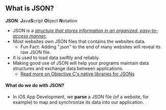 ## What is JSON?

**JSON**: **J**ava**S**cript **O**bject **N**otation

* JSON is a [*structure that stores information in an organized, easy-to-access manner.*](http://www.copterlabs.com/json-what-it-is-how-it-works-how-to-use-it/)
* Most websites own JSON files that contains the websites data.
	* Fun Fact: Adding ".json" to the end of many websites will reveal its raw JSON file.
* It is used to load data swiftly and reliably.
* Making good use of JSON will help your programs maintain data structures and exchange data between applications. 
	* [Read more on Objective C's native libraries for JSONs](https://www.raywenderlich.com/5492/working-with-json-in-ios-5)

#### What do we do with JSON?
* In iOS App Development, we **parse** a JSON file (of a website, for example) to map and synchronize its data into our application.
